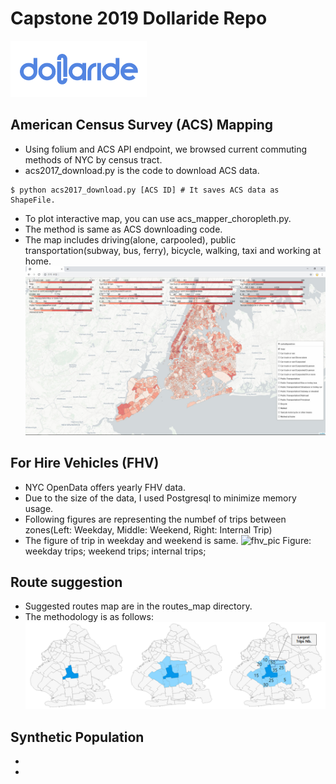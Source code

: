 # Capstone 2019 Dollaride Repo
![dollaride](./imgs/dollaride.png)
## American Census Survey (ACS) Mapping
- Using folium and ACS API endpoint, we browsed current commuting methods of NYC by census tract.
- acs2017_download.py is the code to download ACS data.
```
$ python acs2017_download.py [ACS ID] # It saves ACS data as ShapeFile.
```
- To plot interactive map, you can use acs_mapper_choropleth.py.
- The method is same as ACS downloading code.
- The map includes driving(alone, carpooled), public transportation(subway, bus, ferry), bicycle, walking, taxi and working at home.
![acs](./imgs/0_acs.jpg)

## For Hire Vehicles (FHV)
- NYC OpenData offers yearly FHV data.
- Due to the size of the data, I used Postgresql to minimize memory usage.
- Following figures are representing the numbef of trips between zones(Left: Weekday, Middle: Weekend, Right: Internal Trip)
- The figure of trip in weekday and weekend is same.
![fhv_pic](./imgs/fhv_pic.jpg)
Figure: weekday trips; weekend trips; internal trips;
## Route suggestion
- Suggested routes map are in the routes_map directory.
- The methodology is as follows:
![mk_route](./imgs/mk_route.png)

## Synthetic Population
- 
-
